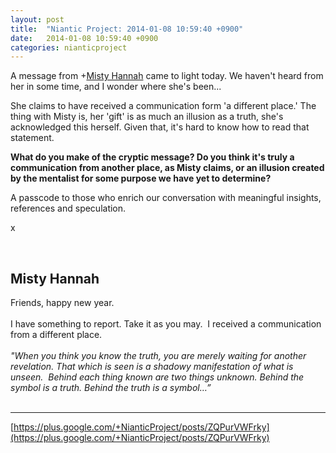 ```yaml
---
layout: post
title:  "Niantic Project: 2014-01-08 10:59:40 +0900"
date:   2014-01-08 10:59:40 +0900
categories: nianticproject
---
```

A message from +[Misty Hannah](https://plus.google.com/104253779462149704457 "") came to light today. We haven't heard from her in some time, and I wonder where she's been...

She claims to have received a communication form 'a different place.' The thing with Misty is, her 'gift' is as much an illusion as a truth, she's acknowledged this herself. Given that, it's hard to know how to read that statement.

**What do you make of the cryptic message? Do you think it's truly a communication from another place, as Misty claims, or an illusion created by the mentalist for some purpose we have yet to determine?**

A passcode to those who enrich our conversation with meaningful insights, references and speculation.

x<div class="shared"><br /><h2>Misty Hannah</h2>Friends, happy new year.<br /><br />I have something to report. Take it as you may.  I received a communication from a different place.  <br /><br /><i>"When you think you know the truth, you are merely waiting for another revelation. That which is seen is a shadowy manifestation of what is unseen.  Behind each thing known are two things unknown. Behind the symbol is a truth. Behind the truth is a symbol…”</i><br /><br /></div>
- - -
[https://plus.google.com/+NianticProject/posts/ZQPurVWFrky](https://plus.google.com/+NianticProject/posts/ZQPurVWFrky)

